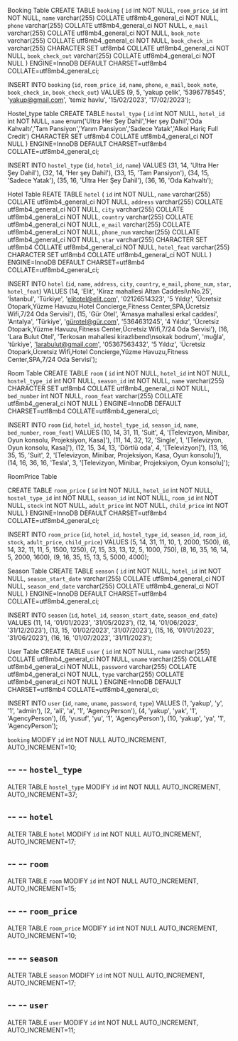 Booking Table
CREATE TABLE `booking` (
  `id` int NOT NULL,
  `room_price_id` int NOT NULL,
  `name` varchar(255) COLLATE utf8mb4_general_ci NOT NULL,
  `phone` varchar(255) COLLATE utf8mb4_general_ci NOT NULL,
  `e_mail` varchar(255) COLLATE utf8mb4_general_ci NOT NULL,
  `book_note` varchar(255) COLLATE utf8mb4_general_ci NOT NULL,
  `book_check_in` varchar(255) CHARACTER SET utf8mb4 COLLATE utf8mb4_general_ci NOT NULL,
  `book_check_out` varchar(255) COLLATE utf8mb4_general_ci NOT NULL
) ENGINE=InnoDB DEFAULT CHARSET=utf8mb4 COLLATE=utf8mb4_general_ci;

INSERT INTO `booking` (`id`, `room_price_id`, `name`, `phone`, `e_mail`, `book_note`, `book_check_in`, `book_check_out`) VALUES
(9, 5, 'yakup çelik', '5396778545', 'yakup@gmail.com', 'temiz havlu', '15/02/2023', '17/02/2023');


Hostel_type table
CREATE TABLE `hostel_type` (
  `id` int NOT NULL,
  `hotel_id` int NOT NULL,
  `name` enum('Ultra Her Şey Dahil','Her şey Dahil','Oda Kahvaltı','Tam Pansiyon','Yarım Pansiyon','Sadece Yatak','Alkol Hariç Full Credit') CHARACTER SET utf8mb4 COLLATE utf8mb4_general_ci NOT NULL
) ENGINE=InnoDB DEFAULT CHARSET=utf8mb4 COLLATE=utf8mb4_general_ci;


INSERT INTO `hostel_type` (`id`, `hotel_id`, `name`) VALUES
(31, 14, 'Ultra Her Şey Dahil'),
(32, 14, 'Her şey Dahil'),
(33, 15, 'Tam Pansiyon'),
(34, 15, 'Sadece Yatak'),
(35, 16, 'Ultra Her Şey Dahil'),
(36, 16, 'Oda Kahvaltı');


Hotel Table
REATE TABLE `hotel` (
  `id` int NOT NULL,
  `name` varchar(255) COLLATE utf8mb4_general_ci NOT NULL,
  `address` varchar(255) COLLATE utf8mb4_general_ci NOT NULL,
  `city` varchar(255) COLLATE utf8mb4_general_ci NOT NULL,
  `country` varchar(255) COLLATE utf8mb4_general_ci NOT NULL,
  `e_mail` varchar(255) COLLATE utf8mb4_general_ci NOT NULL,
  `phone_num` varchar(255) COLLATE utf8mb4_general_ci NOT NULL,
  `star` varchar(255) CHARACTER SET utf8mb4 COLLATE utf8mb4_general_ci NOT NULL,
  `hotel_feat` varchar(255) CHARACTER SET utf8mb4 COLLATE utf8mb4_general_ci NOT NULL
) ENGINE=InnoDB DEFAULT CHARSET=utf8mb4 COLLATE=utf8mb4_general_ci;


INSERT INTO `hotel` (`id`, `name`, `address`, `city`, `country`, `e_mail`, `phone_num`, `star`, `hotel_feat`) VALUES
(14, 'Elit', 'Kiraz mahallesi Altan Caddesi\nNo.25', 'İstanbul', 'Türkiye', 'elitotel@elit.com', '02126514323', '5 Yıldız', 'Ücretsiz Otopark,Yüzme Havuzu,Hotel Concierge,Fitness Center,SPA,Ücretsiz Wifi,7/24 Oda Servisi'),
(15, 'Gür Otel', 'Amasya mahallesi erkal caddesi', 'Antalya', 'Türkiye', 'gürotel@gür.com', '5364631245', '4 Yıldız', 'Ücretsiz Otopark,Yüzme Havuzu,Fitness Center,Ücretsiz Wifi,7/24 Oda Servisi'),
(16, 'Lara Bulut Otel', 'Terkosan mahallesi kirazlıbend\nsokak bodrum', 'muğla', 'türkiye', 'larabulut@gmail.com', '05367563432', '5 Yıldız', 'Ücretsiz Otopark,Ücretsiz Wifi,Hotel Concierge,Yüzme Havuzu,Fitness Center,SPA,7/24 Oda Servisi');


Room Table
CREATE TABLE `room` (
  `id` int NOT NULL,
  `hotel_id` int NOT NULL,
  `hostel_type_id` int NOT NULL,
  `season_id` int NOT NULL,
  `name` varchar(255) CHARACTER SET utf8mb4 COLLATE utf8mb4_general_ci NOT NULL,
  `bed_number` int NOT NULL,
  `room_feat` varchar(255) COLLATE utf8mb4_general_ci NOT NULL
) ENGINE=InnoDB DEFAULT CHARSET=utf8mb4 COLLATE=utf8mb4_general_ci;


INSERT INTO `room` (`id`, `hotel_id`, `hostel_type_id`, `season_id`, `name`, `bed_number`, `room_feat`) VALUES
(10, 14, 31, 11, 'Suit', 4, '[Televizyon, Minibar, Oyun konsolu, Projeksiyon, Kasa]'),
(11, 14, 32, 12, 'Single', 1, '[Televizyon, Oyun konsolu, Kasa]'),
(12, 15, 34, 13, 'Dörtlü oda', 4, '[Televizyon]'),
(13, 16, 35, 15, 'Suit', 2, '[Televizyon, Minibar, Projeksiyon, Kasa, Oyun konsolu]'),
(14, 16, 36, 16, 'Tesla', 3, '[Televizyon, Minibar, Projeksiyon, Oyun konsolu]');


RoomPrice Table

CREATE TABLE `room_price` (
  `id` int NOT NULL,
  `hotel_id` int NOT NULL,
  `hostel_type_id` int NOT NULL,
  `season_id` int NOT NULL,
  `room_id` int NOT NULL,
  `stock` int NOT NULL,
  `adult_price` int NOT NULL,
  `child_price` int NOT NULL
) ENGINE=InnoDB DEFAULT CHARSET=utf8mb4 COLLATE=utf8mb4_general_ci;


INSERT INTO `room_price` (`id`, `hotel_id`, `hostel_type_id`, `season_id`, `room_id`, `stock`, `adult_price`, `child_price`) VALUES
(5, 14, 31, 11, 10, 1, 2000, 1500),
(6, 14, 32, 11, 11, 5, 1500, 1250),
(7, 15, 33, 13, 12, 5, 1000, 750),
(8, 16, 35, 16, 14, 5, 2000, 1600),
(9, 16, 35, 15, 13, 5, 5000, 4000);


Season Table
CREATE TABLE `season` (
  `id` int NOT NULL,
  `hotel_id` int NOT NULL,
  `season_start_date` varchar(255) COLLATE utf8mb4_general_ci NOT NULL,
  `season_end_date` varchar(255) COLLATE utf8mb4_general_ci NOT NULL
) ENGINE=InnoDB DEFAULT CHARSET=utf8mb4 COLLATE=utf8mb4_general_ci;


INSERT INTO `season` (`id`, `hotel_id`, `season_start_date`, `season_end_date`) VALUES
(11, 14, '01/01/2023', '31/05/2023'),
(12, 14, '01/06/2023', '31/12/2023'),
(13, 15, '01/02/2023', '31/07/2023'),
(15, 16, '01/01/2023', '31/06/2023'),
(16, 16, '01/07/2023', '31/11/2023');


User Table
CREATE TABLE `user` (
  `id` int NOT NULL,
  `name` varchar(255) COLLATE utf8mb4_general_ci NOT NULL,
  `uname` varchar(255) COLLATE utf8mb4_general_ci NOT NULL,
  `password` varchar(255) COLLATE utf8mb4_general_ci NOT NULL,
  `type` varchar(255) COLLATE utf8mb4_general_ci NOT NULL
) ENGINE=InnoDB DEFAULT CHARSET=utf8mb4 COLLATE=utf8mb4_general_ci;


INSERT INTO `user` (`id`, `name`, `uname`, `password`, `type`) VALUES
(1, 'yakup', 'y', '1', 'admin'),
(2, 'ali', 'a', '1', 'AgencyPerson'),
(4, 'yakup', 'yak', '1', 'AgencyPerson'),
(6, 'yusuf', 'yu', '1', 'AgencyPerson'),
(10, 'yakup', 'ya', '1', 'AgencyPerson');


`booking`
  MODIFY `id` int NOT NULL AUTO_INCREMENT, AUTO_INCREMENT=10;

--
--  `hostel_type`
--
ALTER TABLE `hostel_type`
  MODIFY `id` int NOT NULL AUTO_INCREMENT, AUTO_INCREMENT=37;

--
--  `hotel`
--
ALTER TABLE `hotel`
  MODIFY `id` int NOT NULL AUTO_INCREMENT, AUTO_INCREMENT=17;

--
-- `room`
--
ALTER TABLE `room`
  MODIFY `id` int NOT NULL AUTO_INCREMENT, AUTO_INCREMENT=15;

--
--  `room_price`
--
ALTER TABLE `room_price`
  MODIFY `id` int NOT NULL AUTO_INCREMENT, AUTO_INCREMENT=10;

--
--  `season`
--
ALTER TABLE `season`
  MODIFY `id` int NOT NULL AUTO_INCREMENT, AUTO_INCREMENT=17;

--
-- `user`
--
ALTER TABLE `user`
  MODIFY `id` int NOT NULL AUTO_INCREMENT, AUTO_INCREMENT=11;

